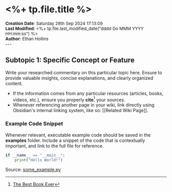 #  <%+ tp.file.title %>
<div style="font-size: 10pt;">
<strong>Creation Date</strong>: Saturday 28th Sep 2024 17:13:09<br>
<strong>Last Modified</strong>: <%+ tp.file.last_modified_date("dddd Do MMM YYYY HH:mm:ss") %> <br>
<strong>Author</strong>: Ethan Hollins
</div> 
---

## Subtopic 1: Specific Concept or Feature
Write your researched commentary on this particular topic here. Ensure to provide valuable insights, concise explanations, and clearly organized content.

- If the information comes from any particular resources (articles, books, videos, etc.), ensure you properly **cite**[^1] your sources.
- Whenever referencing another page in your wiki, link directly using Obsidian's internal linking system, like so: [[Related Wiki Page]].

### Example Code Snippet
Whenever relevant, executable example code should be saved in the **examples** folder. Include a snippet of the code that is contextually important, and link to the full file for reference.

```Python
if __name__ == "__main__":
	print("Hello World!")
``` 
Source: [some_example.py](examples/some_example.py)


[^1]: [The Best Book Ever](https://www.thebestbookever.com)
